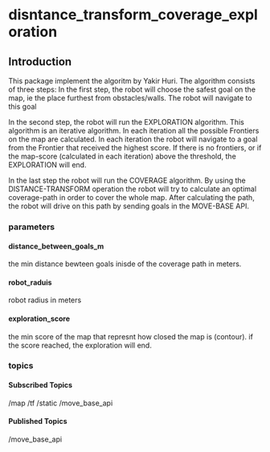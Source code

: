 # disntance_transform_coverage_exploration
## Introduction
This package implement the algoritm by Yakir Huri.
The algorithm consists of three steps:
In the first step, the robot will choose the safest goal on the map, ie the place furthest from obstacles/walls. The robot will navigate to this goal

In the second step, the robot will run the EXPLORATION algorithm.
This algorithm is an iterative algorithm. In each iteration all the possible Frontiers on the map are calculated.
In each iteration the robot will navigate to a goal from the Frontier that received the highest score.
If there is no frontiers, or if the map-score (calculated in each iteration) above the threshold, the EXPLORATION will end.

In the last step the robot will run the COVERAGE algorithm.
By using the DISTANCE-TRANSFORM operation the robot will try to calculate an optimal coverage-path in order to cover the whole map.
After calculating the path, the robot will drive on this path by sending goals in the MOVE-BASE API.



### parameters
#### distance_between_goals_m
the min distance bewteen goals inisde of the coverage path in meters.
#### robot_raduis
robot radius in meters
#### exploration_score
the min score of the map that represnt how closed the map is (contour). if the score reached, the exploration will end.
### topics
#### Subscribed Topics
/map
/tf
/static
/move_base_api
#### Published Topics
/move_base_api
